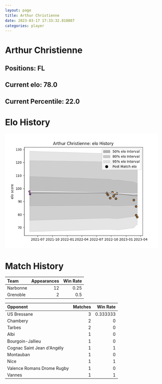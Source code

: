 ```yaml
---  
layout: page  
title: Arthur Christienne  
date: 2023-03-17 17:33:32.810807  
categories: player  
---
```

# Arthur Christienne

## Positions: FL

## Current elo: 78.0

## Current Percentile: 22.0

# Elo History


![elo history](history_ArthurChristienne.png)
# Match History


| Team     |   Appearances |   Win Rate |
|:---------|--------------:|-----------:|
| Narbonne |            12 |       0.25 |
| Grenoble |             2 |       0.5  |

| Opponent                   |   Matches |   Win Rate |
|:---------------------------|----------:|-----------:|
| US Bressane                |         3 |   0.333333 |
| Chambery                   |         2 |   0        |
| Tarbes                     |         2 |   0        |
| Albi                       |         1 |   0        |
| Bourgoin-Jallieu           |         1 |   0        |
| Cognac Saint Jean d'Angély |         1 |   1        |
| Montauban                  |         1 |   0        |
| Nice                       |         1 |   1        |
| Valence Romans Drome Rugby |         1 |   0        |
| Vannes                     |         1 |   1        |